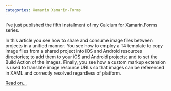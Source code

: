```yaml
---
categories: Xamarin Xamarin-Forms
---
```


I've just published the fifth installment of my Calcium for Xamarin.Forms series.

In this article you see how to share and consume image files between projects in a unified manner. 
You see how to employ a T4 template to copy image files from a shared project into iOS and Android resources directories; 
to add them to your iOS and Android projects; and to set the Build Action of the images. 
Finally, you see how a custom markup extension is used to translate image resource URLs 
so that images can be referenced in XAML and correctly resolved regardless of platform.

[Read on...](http://www.codeproject.com/Articles/842041/Sharing-Images-between-Projects-in-Xamarin-Forms)